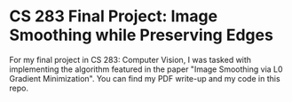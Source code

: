 # CS 283 Final Project: Image Smoothing while Preserving Edges

For my final project in CS 283: Computer Vision, I was tasked with implementing
the algorithm featured in the paper "Image Smoothing via L0 Gradient Minimization".
You can find my PDF write-up and my code in this repo.

